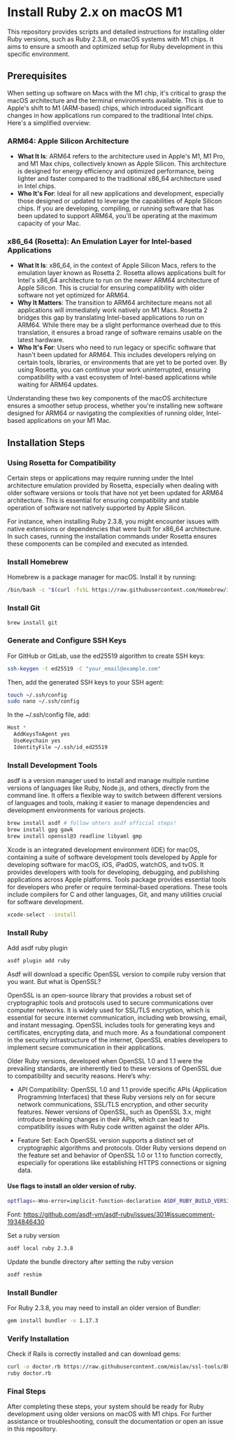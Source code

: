 # Install Ruby 2.x on macOS M1

This repository provides scripts and detailed instructions for installing older Ruby versions, such as Ruby 2.3.8, on macOS systems with M1 chips. It aims to ensure a smooth and optimized setup for Ruby development in this specific environment.

## Prerequisites

When setting up software on Macs with the M1 chip, it's critical to grasp the macOS architecture and the terminal environments available. This is due to Apple's shift to M1 (ARM-based) chips, which introduced significant changes in how applications run compared to the traditional Intel chips. Here's a simplified overview:

### ARM64: Apple Silicon Architecture

- **What It Is**: ARM64 refers to the architecture used in Apple's M1, M1 Pro, and M1 Max chips, collectively known as Apple Silicon. This architecture is designed for energy efficiency and optimized performance, being lighter and faster compared to the traditional x86_64 architecture used in Intel chips.
- **Who It's For**: Ideal for all new applications and development, especially those designed or updated to leverage the capabilities of Apple Silicon chips. If you are developing, compiling, or running software that has been updated to support ARM64, you'll be operating at the maximum capacity of your Mac.

### x86_64 (Rosetta): An Emulation Layer for Intel-based Applications
- **What It Is**: x86_64, in the context of Apple Silicon Macs, refers to the emulation layer known as Rosetta 2. Rosetta allows applications built for Intel's x86_64 architecture to run on the newer ARM64 architecture of Apple Silicon. This is crucial for ensuring compatibility with older software not yet optimized for ARM64.
- **Why It Matters**: The transition to ARM64 architecture means not all applications will immediately work natively on M1 Macs. Rosetta 2 bridges this gap by translating Intel-based applications to run on ARM64. While there may be a slight performance overhead due to this translation, it ensures a broad range of software remains usable on the latest hardware.
- **Who It's For**: Users who need to run legacy or specific software that hasn't been updated for ARM64. This includes developers relying on certain tools, libraries, or environments that are yet to be ported over. By using Rosetta, you can continue your work uninterrupted, ensuring compatibility with a vast ecosystem of Intel-based applications while waiting for ARM64 updates.

Understanding these two key components of the macOS architecture ensures a smoother setup process, whether you're installing new software designed for ARM64 or navigating the complexities of running older, Intel-based applications on your M1 Mac.

## Installation Steps

### Using Rosetta for Compatibility

Certain steps or applications may require running under the Intel architecture emulation provided by Rosetta, especially when dealing with older software versions or tools that have not yet been updated for ARM64 architecture. This is essential for ensuring compatibility and stable operation of software not natively supported by Apple Silicon.

For instance, when installing Ruby 2.3.8, you might encounter issues with native extensions or dependencies that were built for x86_64 architecture. In such cases, running the installation commands under Rosetta ensures these components can be compiled and executed as intended.

### Install Homebrew

Homebrew is a package manager for macOS. Install it by running:

```sh
/bin/bash -c "$(curl -fsSL https://raw.githubusercontent.com/Homebrew/install/HEAD/install.sh)"
```

### Install Git
```sh
brew install git
```

### Generate and Configure SSH Keys
For GitHub or GitLab, use the ed25519 algorithm to create SSH keys:

```sh
ssh-keygen -t ed25519 -C "your_email@example.com"
```

Then, add the generated SSH keys to your SSH agent:

```sh
touch ~/.ssh/config
sudo nano ~/.ssh/config
```
In the ~/.ssh/config file, add:

```sh
Host *
  AddKeysToAgent yes
  UseKeychain yes
  IdentityFile ~/.ssh/id_ed25519
```

### Install Development Tools
asdf is a version manager used to install and manage multiple runtime versions of languages like Ruby, Node.js, and others, directly from the command line. It offers a flexible way to switch between different versions of languages and tools, making it easier to manage dependencies and development environments for various projects.
```sh
brew install asdf # follow ohters asdf official steps!
brew install gpg gawk
brew install openssl@3 readline libyaml gmp
```

Xcode is an integrated development environment (IDE) for macOS, containing a suite of software development tools developed by Apple for developing software for macOS, iOS, iPadOS, watchOS, and tvOS. It provides developers with tools for developing, debugging, and publishing applications across Apple platforms. Tools package provides essential tools for developers who prefer or require terminal-based operations. These tools include compilers for C and other languages, Git, and many utilities crucial for software development.
```sh
xcode-select --install
```

### Install Ruby
Add asdf ruby plugin
```sh
asdf plugin add ruby
```
Asdf will download a specific OpenSSL version to compile ruby version that you want. But what is OpenSSL?

OpenSSL is an open-source library that provides a robust set of cryptographic tools and protocols used to secure communications over computer networks. It is widely used for SSL/TLS encryption, which is essential for secure internet communication, including web browsing, email, and instant messaging. OpenSSL includes tools for generating keys and certificates, encrypting data, and much more. As a foundational component in the security infrastructure of the internet, OpenSSL enables developers to implement secure communication in their applications.

Older Ruby versions, developed when OpenSSL 1.0 and 1.1 were the prevailing standards, are inherently tied to these versions of OpenSSL due to compatibility and security reasons. Here’s why:

- API Compatibility: OpenSSL 1.0 and 1.1 provide specific APIs (Application Programming Interfaces) that these Ruby versions rely on for secure network communications, SSL/TLS encryption, and other security features. Newer versions of OpenSSL, such as OpenSSL 3.x, might introduce breaking changes in their APIs, which can lead to compatibility issues with Ruby code written against the older APIs.

- Feature Set: Each OpenSSL version supports a distinct set of cryptographic algorithms and protocols. Older Ruby versions depend on the feature set and behavior of OpenSSL 1.0 or 1.1 to function correctly, especially for operations like establishing HTTPS connections or signing data.

#### Use flags to install an older version of ruby. 
```sh
optflags=-Wno-error=implicit-function-declaration ASDF_RUBY_BUILD_VERSION=v20220630 asdf install ruby 2.3.8
```
Font: https://github.com/asdf-vm/asdf-ruby/issues/301#issuecomment-1934846430 

Set a ruby version 
```sh
asdf local ruby 2.3.8
```
Update the bundle directory after setting the ruby version
```sh
asdf reshim
```

### Install Bundler
For Ruby 2.3.8, you may need to install an older version of Bundler:

```sh
gem install bundler -v 1.17.3
```

### Verify Installation
Check if Rails is correctly installed and can download gems:

```sh
curl -o doctor.rb https://raw.githubusercontent.com/mislav/ssl-tools/8b3dec4/doctor.rb
ruby doctor.rb
```

###  Final Steps
After completing these steps, your system should be ready for Ruby development using older versions on macOS with M1 chips. For further assistance or troubleshooting, consult the documentation or open an issue in this repository.
